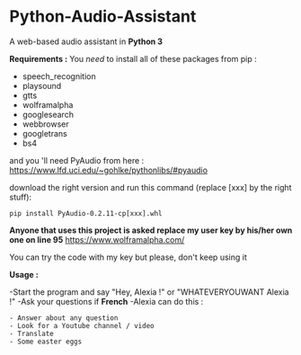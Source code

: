 # Python-Audio-Assistant
A web-based audio assistant in **Python 3** 

**Requirements :**
You _need_ to install all of these packages from pip :
- speech_recognition
- playsound
- gtts
- wolframalpha
- googlesearch
- webbrowser
- googletrans
- bs4

and you 'll need PyAudio from here :
https://www.lfd.uci.edu/~gohlke/pythonlibs/#pyaudio

download the right version and run this command (replace [xxx] by the right stuff):
```
pip install PyAudio‑0.2.11‑cp[xxx].whl
```

**Anyone that uses this project is asked replace my user key by his/her own one on line 95**
https://www.wolframalpha.com/

You can try the code with my key but please, don't keep using it

**Usage :**

  -Start the program and say "Hey, Alexia !" or "WHATEVERYOUWANT Alexia !"
  -Ask your questions if **French**
  -Alexia can do this :
  
    - Answer about any question
    - Look for a Youtube channel / video
    - Translate
    - Some easter eggs
